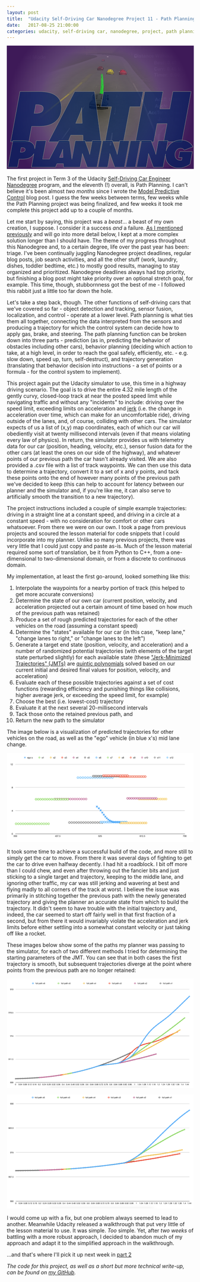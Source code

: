 ```yaml
---
layout: post
title:  "Udacity Self-Driving Car Nanodegree Project 11 - Path Planning - Part 1"
date:   2017-08-25 21:00:00 
categories: udacity, self-driving car, nanodegree, project, path planning
---
```


![Path Planning cover image](https://github.com/jeremy-shannon/jeremy-shannon.github.io/blob/master/images/path_planning/pp_cover2.png?raw=true)

The first project in Term 3 of the Udacity [Self-Driving Car Engineer Nanodegree](https://www.udacity.com/drive) program, and the eleventh (!) overall, is Path Planning. I can't believe it's been almost *two months* since I wrote the [Model Predictive Control](http://jeremyshannon.com/2017/06/30/udacity-sdcnd-mpc.html) blog post. I guess the few weeks between terms, few weeks while the Path Planning project was being finalized, and few weeks it took me complete this project add up to a couple of months.

Let me start by saying, this project was a *beast*... a beast of my own creation, I suppose. I consider it a success *and* a failure. [As I mentioned previously](http://jeremyshannon.com/2017/08/18/SDCommentary-this-that.html) and will go into more detail below, I kept at a more complex solution longer than I should have. The theme of my progress throughout this Nanodegree and, to a certain degree, life over the past year has been: triage. I've been continually juggling Nanodegree project deadlines, regular blog posts, job search activities, and all the other stuff (work, laundry, dishes, toddler bedtime, etc.) to mostly good results, managing to stay organized and prioritized. Nanodegree deadlines always had top priority, but finishing a blog post might take priority over an optional stretch goal, for example. This time, though, stubbornness got the best of me - I followed this rabbit just a little too far down the hole.

Let's take a step back, though. The other functions of self-driving cars that we've covered so far - object detection and tracking, sensor fusion, localization, and control - operate at a lower level. Path planning is what ties them all together, connecting the data interpreted from the sensors and producing a trajectory for which the control system can decide how to apply gas, brake, and steering. The path planning function can be broken down into three parts - prediction (as in, predicting the behavior of obstacles including other cars), behavior planning (deciding which action to take, at a high level, in order to reach the goal safely, efficiently, etc. - e.g. slow down, speed up, turn, self-destruct), and trajectory generation (translating that behavior decision into instructions - a set of points or a formula - for the control system to implement). 

This project again put the Udacity simulator to use, this time in a highway driving scenario. The goal is to drive the entire 4.32 mile length of the gently curvy, closed-loop track at near the posted speed limit while navigating traffic and without any "incidents" to include: driving over the speed limit, exceeding limits on acceleration and [jerk](https://en.wikipedia.org/wiki/Jerk_%28physics%29) (i.e. the change in acceleration over time, which can make for an uncomfortable ride), driving outside of the lanes, and, of course, colliding with other cars. The simulator expects of us a list of (x,y) map coordinates, each of which our car will obediently visit at twenty millisecond intervals (even if that means violating every law of physics). In return, the simulator provides us with telemetry data for our car (position, heading, velocity, etc.), sensor fusion data for the other cars (at least the ones on our side of the highway), and whatever points of our previous path the car hasn't already visited. We are also provided a .csv file with a list of track waypoints. We can then use this data to determine a trajectory, convert it to a set of x and y points, and tack these points onto the end of however many points of the previous path we've decided to keep (this can help to account for latency between our planner and the simulator and, if you're like me, it can also serve to artificially smooth the transition to a new trajectory).

The project instructions included a couple of simple example trajectories: driving in a straight line at a constant speed, and driving in a circle at a constant speed - with no consideration for comfort or other cars whatsoever. From there we were on our own. I took a page from previous projects and scoured the lesson material for code snippets that I could incorporate into my planner. Unlike so many previous projects, there was very little that I could just copy and paste as-is. Much of the lesson material required some sort of translation, be it from Python to C++, from a one-dimensional to two-dimensional domain, or from a discrete to continuous domain. 

My implementation, at least the first go-around, looked something like this: 

1. Interpolate the waypoints for a nearby portion of track (this helped to get more accurate conversions)
2. Determine the state of our own car (current position, velocity, and acceleration projected out a certain amount of time based on how much of the previous path was retained)
3. Produce a set of rough predicted trajectories for each of the other vehicles on the road (assuming a constant speed)
4. Determine the "states" available for our car (in this case, "keep lane," "change lanes to right," or "change lanes to the left")
5. Generate a target end state (position, velocity, and acceleration) and a number of randomized potential trajectories (with elements of the target state perturbed slightly) for each available state (these ["Jerk-Minimized Trajectories" (JMTs)](http://mplab.ucsd.edu/tutorials/minimumJerk.pdf) are [quintic polynomials](https://en.wikipedia.org/wiki/Quintic_function) solved based on our current initial and desired final values for position, velocity, and acceleration)
6. Evaluate each of these possible trajectories against a set of cost functions (rewarding efficiency and punishing things like collisions, higher average jerk, or exceeding the speed limit, for example)
7. Choose the best (i.e. lowest-cost) trajectory
8. Evaluate it at the next several 20-millisecond intervals
9. Tack those onto the retained previous path, and 
10. Return the new path to the simulator

The image below is a visualization of predicted trajectories for other vehicles on the road, as well as the "ego" vehicle (in blue x's) mid lane change.

![Sensor fusion data visualization](https://github.com/jeremy-shannon/jeremy-shannon.github.io/blob/master/images/path_planning/sensor_fusion_2.png?raw=true)

It took some time to achieve a successful build of the code, and more still to simply get the car to move. From there it was several days of fighting to get the car to drive even halfway decently. I had hit a roadblock. I bit off more than I could chew, and even after throwing out the fancier bits and just sticking to a single target and trajectory, keeping to the middle lane, and ignoring other traffic, my car was still jerking and wavering at best and flying madly to all corners of the track at worst. I believe the issue was primarily in stitching together the previous path with the newly generated trajectory and giving the planner an accurate state from which to build the trajectory. It didn't seem to have trouble with the initial trajectory and, indeed, the car seemed to start off fairly well in that first fraction of a second, but from there it would invariably violate the acceleration and jerk limits before either settling into a somewhat constant velocity or just taking off like a rocket.

These images below show some of the paths my planner was passing to the simulator, for each of two different methods I tried for determining the starting parameters of the JMT. You can see that in both cases the first trajectory is smooth, but subsequent trajectories diverge at the point where points from the previous path are no longer retained:

![JMT Trajectories 1](https://github.com/jeremy-shannon/jeremy-shannon.github.io/blob/master/images/path_planning/JMT_trajectories_1.png?raw=true)

![JMT Trajectories 2](https://github.com/jeremy-shannon/jeremy-shannon.github.io/blob/master/images/path_planning/JMT_trajectories_2.png?raw=true)

I would come up with a fix, but one problem always seemed to lead to another. Meanwhile Udacity released a walkthrough that put very little of the lesson material to use. It was simple. *Too* simple. Yet, after *two weeks* of battling with a more robust approach, I decided to abandon much of my approach and adapt it to the simplified approach in the walkthrough. 
 
...and that's where I'll pick it up next week in [part 2](http://jeremyshannon.com/2017/09/01/udacity-sdcnd-path-planning-pt2.html)
 
*The code for this project, as well as a short but more technical write-up, can be found on [my GitHub](https://github.com/jeremy-shannon/CarND-Path-Planning-Project).*
